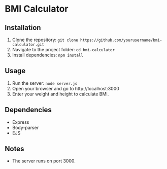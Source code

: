 # BMI Calculator

## Installation

1. Clone the repository: `git clone https://github.com/yourusername/bmi-calculator.git`
2. Navigate to the project folder: `cd bmi-calculator`
3. Install dependencies: `npm install`

## Usage

1. Run the server: `node server.js`
2. Open your browser and go to http://localhost:3000
3. Enter your weight and height to calculate BMI.

## Dependencies

- Express
- Body-parser
- EJS

## Notes

- The server runs on port 3000.
